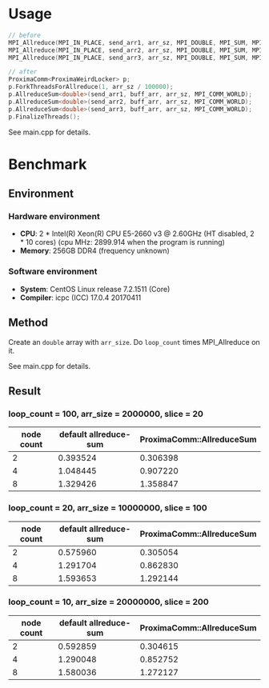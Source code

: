 
# Usage

``` c++
// before
MPI_Allreduce(MPI_IN_PLACE, send_arr1, arr_sz, MPI_DOUBLE, MPI_SUM, MPI_COMM_WORLD);
MPI_Allreduce(MPI_IN_PLACE, send_arr2, arr_sz, MPI_DOUBLE, MPI_SUM, MPI_COMM_WORLD);
MPI_Allreduce(MPI_IN_PLACE, send_arr3, arr_sz, MPI_DOUBLE, MPI_SUM, MPI_COMM_WORLD);

// after
ProximaComm<ProximaWeirdLocker> p;
p.ForkThreadsForAllreduce(1, arr_sz / 100000);
p.AllreduceSum<double>(send_arr1, buff_arr, arr_sz, MPI_COMM_WORLD);
p.AllreduceSum<double>(send_arr2, buff_arr, arr_sz, MPI_COMM_WORLD);
p.AllreduceSum<double>(send_arr3, buff_arr, arr_sz, MPI_COMM_WORLD);
p.FinalizeThreads();
```
See main.cpp for details.

# Benchmark

## Environment

### Hardware environment

 - **CPU**: 2 * Intel(R) Xeon(R) CPU E5-2660 v3 @ 2.60GHz (HT disabled, 2 * 10 cores) (cpu MHz: 2899.914 when the program is running)
 - **Memory**: 256GB DDR4 (frequency unknown)

### Software environment

 - **System**:  CentOS Linux release 7.2.1511 (Core)
 - **Compiler**: icpc (ICC) 17.0.4 20170411

## Method

Create an `double` array with `arr_size`. Do `loop_count` times MPI_Allreduce on it.

See main.cpp for details.

## Result

### loop_count = 100, arr_size = 2000000, slice = 20
| node count | default allreduce-sum | ProximaComm::AllreduceSum |
| --- | --- | --- |
| 2 | 0.393524 | 0.306398 |
| 4 | 1.048445 | 0.907220 |
| 8 | 1.329426 | 1.358847 |

### loop_count = 20, arr_size = 10000000, slice = 100
| node count | default allreduce-sum | ProximaComm::AllreduceSum |
| --- | --- | --- |
| 2 | 0.575960 | 0.305054 |
| 4 | 1.291704 | 0.862830 |
| 8 | 1.593653 | 1.292144 |

### loop_count = 10, arr_size = 20000000, slice = 200
| node count | default allreduce-sum | ProximaComm::AllreduceSum |
| --- | --- | --- |
| 2 | 0.592859 | 0.304615 |
| 4 | 1.290048 | 0.852752 |
| 8 | 1.580036 | 1.272127 |
